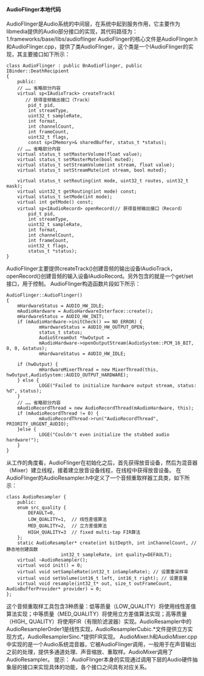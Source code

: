 #### AudioFlinger本地代码
AudioFlinger是Audio系统的中间层，在系统中起到服务作用，它主要作为libmedia提供的Audio部分接口的实现，其代码路径为：
1.frameworks/base/libs/audioflinger
AudioFlinger的核心文件是AudioFlinger.h和AudioFlinger.cpp，提供了类AudioFlinger，这个类是一个IAudioFlinger的实现，其主要接口如下所示：
```  
class AudioFlinger : public BnAudioFlinger, public IBinder::DeathRecipient  
{  
	public:
    // …… 省略部分内容
    virtual sp<IAudioTrack> createTrack(
	   // 获得音频输出接口（Track）
		pid_t pid,
		int streamType,  
		uint32_t sampleRate,
		int format, 
		int channelCount,  
		int frameCount,  
		uint32_t flags,
		const sp<IMemory>& sharedBuffer, status_t *status);
    // …… 省略部分内容
    virtual status_t setMasterVolume(float value);
    virtual status_t setMasterMute(bool muted);
    virtual status_t setStreamVolume(int stream, float value);
    virtual status_t setStreamMute(int stream, bool muted);

    virtual status_t setRouting(int mode, uint32_t routes, uint32_t mask);
    virtual uint32_t getRouting(int mode) const;
    virtual status_t setMode(int mode);
    virtual int getMode() const;
    virtual sp<IAudioRecord> openRecord(// 获得音频输出接口（Record）
		pid_t pid,
		int streamType,  
		uint32_t sampleRate,
		int format,  
		int channelCount,  
		int frameCount,  
		uint32_t flags,
		status_t *status);
}
```
AudioFlinger主要提供createTrack()创建音频的输出设备IAudioTrack，openRecord()创建音频的输入设备IAudioRecord。另外包含的就是一个get/set接口，用于控制。
AudioFlinger构造函数片段如下所示：
```  
AudioFlinger::AudioFlinger()  
{  
    mHardwareStatus = AUDIO_HW_IDLE;
    mAudioHardware = AudioHardwareInterface::create();
    mHardwareStatus = AUDIO_HW_INIT;
    if (mAudioHardware->initCheck() == NO_ERROR) {  
            mHardwareStatus = AUDIO_HW_OUTPUT_OPEN;
            status_t status;
            AudioStreamOut *hwOutput =
            mAudioHardware->openOutputStream(AudioSystem::PCM_16_BIT, 0, 0, &status);
            mHardwareStatus = AUDIO_HW_IDLE;

    if (hwOutput) {  
            mHardwareMixerThread = new MixerThread(this, hwOutput,AudioSystem::AUDIO_OUTPUT_HARDWARE);
    } else {  
            LOGE("Failed to initialize hardware output stream, status: %d", status);
    }  
    // …… 省略部分内容
    mAudioRecordThread = new AudioRecordThread(mAudioHardware, this);
    if (mAudioRecordThread != 0) {  
            mAudioRecordThread->run("AudioRecordThread", PRIORITY_URGENT_AUDIO);
    }else {  
            LOGE("Couldn't even initialize the stubbed audio hardware!");
    }  
}
```
从工作的角度看，AudioFlinger在初始化之后，首先获得放音设备，然后为混音器（Mixer）建立线程，接着建立放音设备线程，在线程中获得放音设备。
在AudioFlinger的AudioResampler.h中定义了一个音频重取样器工具类，如下所示：
```  
class AudioResampler {  
	public:
	enum src_quality {
        DEFAULT=0,
        LOW_QUALITY=1,  // 线性差值算法
        MED_QUALITY=2,  // 立方差值算法
        HIGH_QUALITY=3  // fixed multi-tap FIR算法
    };  
    static AudioResampler* create(int bitDepth, int inChannelCount, // 静态地创建函数
                    int32_t sampleRate, int quality=DEFAULT);
    virtual ~AudioResampler();
    virtual void init() = 0;
    virtual void setSampleRate(int32_t inSampleRate); // 设置重采样率
    virtual void setVolume(int16_t left, int16_t right); // 设置音量
    virtual void resample(int32_t* out, size_t outFrameCount,  AudioBufferProvider* provider) = 0;
};
```
这个音频重取样工具包含3种质量：低等质量（LOW_QUALITY）将使用线性差值算法实现；中等质量（MED_QUALITY）将使用立方差值算法实现；高等质量（HIGH_ QUALITY）将使用FIR（有限阶滤波器）实现。AudioResampler中的AudioResamplerOrder1是线性实现，AudioResamplerCubic.*文件提供立方实现方式，AudioResamplerSinc.*提供FIR实现。
AudioMixer.h和AudioMixer.cpp中实现的是一个Audio系统混音器，它被AudioFlinger调用，一般用于在声音输出之前的处理，提供多通道处理、声音缩放、重取样。AudioMixer调用了AudioResampler。
提示： AudioFlinger本身的实现通过调用下层的Audio硬件抽象层的接口来实现具体的功能，各个接口之间具有对应关系。